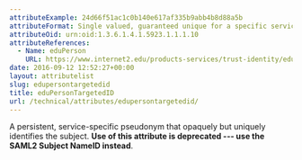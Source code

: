 ```yaml
---
attributeExample: 24d66f51ac1c0b140e617af335b9abb4b8d88a5b
attributeFormat: Single valued, guaranteed unique for a specific service provider. Not transferable between different service providers. Will not be longer than 255 characters in length. _eduPersonTargetedId_ is generated by the Federation Operator.
attributeOid: urn:oid:1.3.6.1.4.1.5923.1.1.1.10
attributeReferences:
  - Name: eduPerson
    URL: https://www.internet2.edu/products-services/trust-identity/eduperson-eduorg/#service-features
date: 2016-09-12 12:52:27+00:00
layout: attributelist
slug: edupersontargetedid
title: eduPersonTargetedID
url: /technical/attributes/edupersontargetedid/
---
```


A persistent, service-specific pseudonym that opaquely but uniquely identifies the subject. **Use of this attribute is deprecated --- use the SAML2 Subject NameID instead**.
